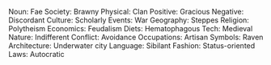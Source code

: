 Noun: Fae
Society: Brawny
Physical: Clan
Positive: Gracious
Negative: Discordant
Culture: Scholarly
Events: War
Geography: Steppes
Religion: Polytheism
Economics: Feudalism
Diets: Hematophagous
Tech: Medieval
Nature: Indifferent
Conflict: Avoidance
Occupations: Artisan
Symbols: Raven
Architecture: Underwater city
Language: Sibilant
Fashion: Status-oriented
Laws: Autocratic